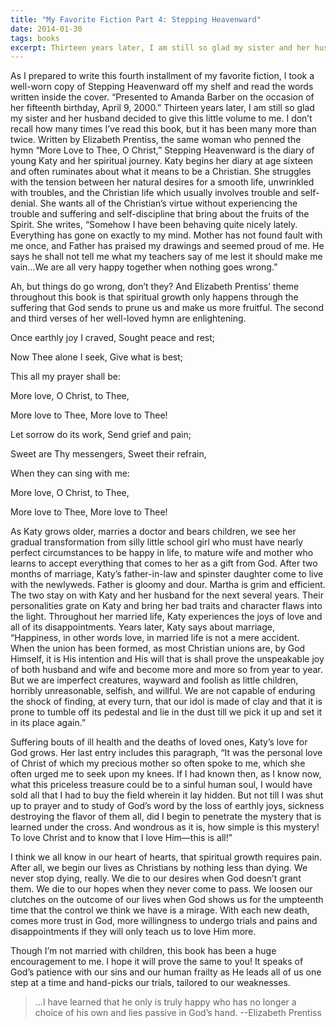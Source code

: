 ```yaml
---
title: "My Favorite Fiction Part 4: Stepping Heavenward"
date: 2014-01-30
tags: books
excerpt: Thirteen years later, I am still so glad my sister and her husband decided to give this little volume to me. I don’t recall how many times I’ve read this book, but it has been many more than twice. Written by Elizabeth Prentiss, the same woman who penned the hymn “More Love to Thee, O Christ,” Stepping Heavenward is the diary of young Katy and her spiritual journey.
---
```


As I prepared to write this fourth installment of my favorite fiction, I took a well-worn copy of Stepping Heavenward off my shelf and read the words written inside the cover. “Presented to Amanda Barber on the occasion of her fifteenth birthday, April 9, 2000.” Thirteen years later, I am still so glad my sister and her husband decided to give this little volume to me. I don’t recall how many times I’ve read this book, but it has been many more than twice. Written by Elizabeth Prentiss, the same woman who penned the hymn “More Love to Thee, O Christ,” Stepping Heavenward is the diary of young Katy and her spiritual journey. Katy begins her diary at age sixteen and often ruminates about what it means to be a Christian. She struggles with the tension between her natural desires for a smooth life, unwrinkled with troubles, and the Christian life which usually involves trouble and self-denial. She wants all of the Christian’s virtue without experiencing the trouble and suffering and self-discipline that bring about the fruits of the Spirit. She writes, “Somehow I have been behaving quite nicely lately. Everything has gone on exactly to my mind. Mother has not found fault with me once, and Father has praised my drawings and seemed proud of me. He says he shall not tell me what my teachers say of me lest it should make me vain…We are all very happy together when nothing goes wrong.”

Ah, but things do go wrong, don’t they? And Elizabeth Prentiss’ theme throughout this book is that spiritual growth only happens through the suffering that God sends to prune us and make us more fruitful. The second and third verses of her well-loved hymn are enlightening.

Once earthly joy I craved, Sought peace and rest;  
  
Now Thee alone I seek, Give what is best;  
  
This all my prayer shall be:  
  
More love, O Christ, to Thee,  
  
More love to Thee, More love to Thee!  
  
Let sorrow do its work, Send grief and pain;  
  
Sweet are Thy messengers, Sweet their refrain,  
  
When they can sing with me:  
  
More love, O Christ, to Thee,  
  
More love to Thee, More love to Thee!  

As Katy grows older, marries a doctor and bears children, we see her gradual transformation from silly little school girl who must have nearly perfect circumstances to be happy in life, to mature wife and mother who learns to accept everything that comes to her as a gift from God. After two months of marriage, Katy’s father-in-law and spinster daughter come to live with the newlyweds. Father is gloomy and dour. Martha is grim and efficient. The two stay on with Katy and her husband for the next several years. Their personalities grate on Katy and bring her bad traits and character flaws into the light. Throughout her married life, Katy experiences the joys of love and all of its disappointments.  Years later, Katy says about marriage, “Happiness, in other words love, in married life is not a mere accident. When the union has been formed, as most Christian unions are, by God Himself, it is His intention and His will that is shall prove the unspeakable joy of both husband and wife and become more and more so from year to year. But we are imperfect creatures, wayward and foolish as little children, horribly unreasonable, selfish, and willful. We are not capable of enduring the shock of finding, at every turn, that our idol is made of clay and that it is prone to tumble off its pedestal and lie in the dust till we pick it up and set it in its place again.”

Suffering bouts of ill health and the deaths of loved ones, Katy’s love for God grows. Her last entry includes this paragraph, “It was the personal love of Christ of which my precious mother so often spoke to me, which she often urged me to seek upon my knees. If I had known then, as I know now, what this priceless treasure could be to a sinful human soul, I would have sold all that I had to buy the field wherein it lay hidden. But not till I was  shut up to prayer and to study of God’s word by the loss of earthly joys, sickness destroying the flavor of them all, did I begin to penetrate the mystery that is learned under the cross. And wondrous as it is, how simple is this mystery! To love Christ and to know that I love Him—this is all!”

I think we all know in our heart of hearts, that spiritual growth requires pain. After all, we begin our lives as Christians by nothing less than dying. We never stop dying, really. We die to our desires when God doesn’t  grant them. We die to our hopes when they never come to pass. We loosen our clutches on the outcome of our lives when God shows us for the umpteenth time that the control we think we have is a mirage. With each new death, comes more trust in God, more willingness to undergo trials and pains and disappointments if they will only teach us to love Him more.

Though I’m not married with children, this book has been a huge encouragement to me. I hope it will prove the same to you! It speaks of God’s patience with our sins and our human frailty as He leads all of us one step at a time and hand-picks our trials, tailored to our weaknesses.

> ...I have learned that he only is truly happy who has no longer a choice of his own and lies passive in God’s hand.
> --Elizabeth Prentiss
